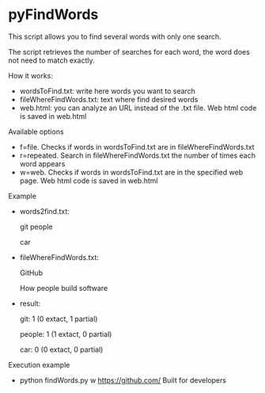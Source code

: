 # pyFindWords
This script allows you to find several words with only one search.

The script retrieves the number of searches for each word, the word does not need to match exactly.

How it works:
- wordsToFind.txt: write here words you want to search
- fileWhereFindWords.txt: text where find desired words
- web.html: you can analyze an URL instead of the .txt file. Web html code is saved in web.html

Available options
- f=file. Checks if words in wordsToFind.txt are in fileWhereFindWords.txt
- r=repeated. Search in fileWhereFindWords.txt the number of times each word appears
- w=web. Checks if words in wordsToFind.txt are in the specified web page. Web html code is saved in web.html

Example
- words2find.txt:

   git people

   car

- fileWhereFindWords.txt:

   GitHub

   How people build software

- result:

   git: 1 (0 extact, 1 partial)

   people: 1 (1 extact, 0 partial)

   car: 0 (0 extact, 0 partial)
   
Execution example
- python findWords.py w https://github.com/ Built for developers
